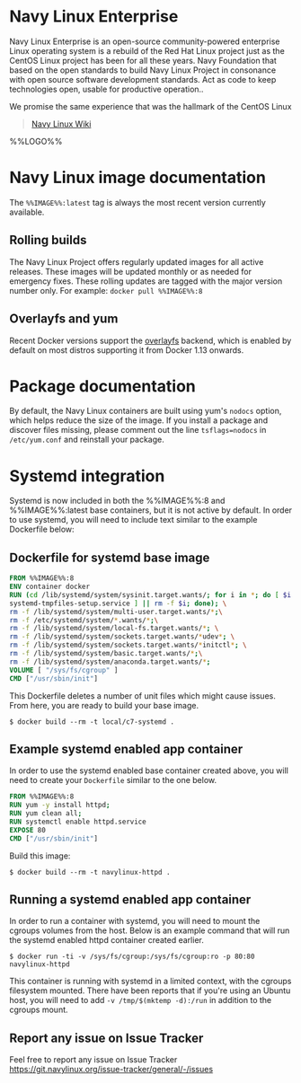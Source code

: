 # Navy Linux Enterprise

Navy Linux Enterprise is an open-source community-powered enterprise Linux operating system is a rebuild of the Red Hat Linux project just as the CentOS Linux project has been for all these years. Navy Foundation that based on the open standards to build Navy Linux Project in consonance with open source software development standards. Act as code to keep technologies open, usable for productive operation..

We promise the same experience that was the hallmark of the CentOS Linux

> [Navy Linux Wiki](https://navylinux.org/wiki/)

%%LOGO%%

# Navy Linux image documentation

The `%%IMAGE%%:latest` tag is always the most recent version currently available.

## Rolling builds

The Navy Linux Project offers regularly updated images for all active releases. These images will be updated monthly or as needed for emergency fixes. These rolling updates are tagged with the major version number only. For example: `docker pull %%IMAGE%%:8`

## Overlayfs and yum

Recent Docker versions support the [overlayfs](https://docs.docker.com/engine/userguide/storagedriver/overlayfs-driver/) backend, which is enabled by default on most distros supporting it from Docker 1.13 onwards.

# Package documentation

By default, the Navy Linux containers are built using yum's `nodocs` option, which helps reduce the size of the image. If you install a package and discover files missing, please comment out the line `tsflags=nodocs` in `/etc/yum.conf` and reinstall your package.

# Systemd integration

Systemd is now included in both the %%IMAGE%%:8 and %%IMAGE%%:latest base containers, but it is not active by default. In order to use systemd, you will need to include text similar to the example Dockerfile below:

## Dockerfile for systemd base image

```dockerfile
FROM %%IMAGE%%:8
ENV container docker
RUN (cd /lib/systemd/system/sysinit.target.wants/; for i in *; do [ $i == \
systemd-tmpfiles-setup.service ] || rm -f $i; done); \
rm -f /lib/systemd/system/multi-user.target.wants/*;\
rm -f /etc/systemd/system/*.wants/*;\
rm -f /lib/systemd/system/local-fs.target.wants/*; \
rm -f /lib/systemd/system/sockets.target.wants/*udev*; \
rm -f /lib/systemd/system/sockets.target.wants/*initctl*; \
rm -f /lib/systemd/system/basic.target.wants/*;\
rm -f /lib/systemd/system/anaconda.target.wants/*;
VOLUME [ "/sys/fs/cgroup" ]
CMD ["/usr/sbin/init"]
```

This Dockerfile deletes a number of unit files which might cause issues. From here, you are ready to build your base image.

```console
$ docker build --rm -t local/c7-systemd .
```

## Example systemd enabled app container

In order to use the systemd enabled base container created above, you will need to create your `Dockerfile` similar to the one below.

```dockerfile
FROM %%IMAGE%%:8
RUN yum -y install httpd;
RUN yum clean all; 
RUN systemctl enable httpd.service
EXPOSE 80
CMD ["/usr/sbin/init"]
```

Build this image:

```console
$ docker build --rm -t navylinux-httpd .
```

## Running a systemd enabled app container

In order to run a container with systemd, you will need to mount the cgroups volumes from the host. Below is an example command that will run the systemd enabled httpd container created earlier.

```console
$ docker run -ti -v /sys/fs/cgroup:/sys/fs/cgroup:ro -p 80:80 navylinux-httpd
```

This container is running with systemd in a limited context, with the cgroups filesystem mounted. There have been reports that if you're using an Ubuntu host, you will need to add `-v /tmp/$(mktemp -d):/run` in addition to the cgroups mount.

## Report any issue on Issue Tracker

Feel free to report any issue on Issue Tracker https://git.navylinux.org/issue-tracker/general/-/issues 